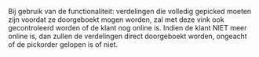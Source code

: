 Bij gebruik van de functionaliteit: verdelingen die volledig gepicked moeten zijn voordat ze doorgeboekt mogen worden, zal met deze vink ook gecontroleerd worden of de klant nog online is. Indien de klant NIET meer online is, dan zullen de verdelingen direct doorgeboekt worden, ongeacht of de pickorder gelopen is of niet. 